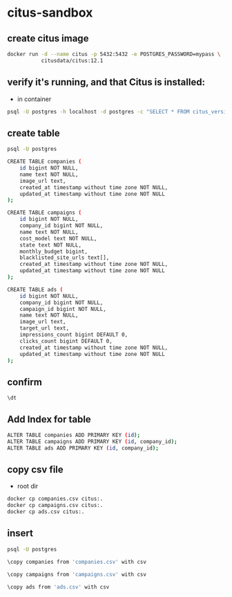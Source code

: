 # citus-sandbox

## create citus image

```bash
docker run -d --name citus -p 5432:5432 -e POSTGRES_PASSWORD=mypass \
           citusdata/citus:12.1
```

## verify it's running, and that Citus is installed:

- in container

```bash
psql -U postgres -h localhost -d postgres -c "SELECT * FROM citus_version();"
```

## create table

```bash
psql -U postgres

CREATE TABLE companies (
    id bigint NOT NULL,
    name text NOT NULL,
    image_url text,
    created_at timestamp without time zone NOT NULL,
    updated_at timestamp without time zone NOT NULL
);

CREATE TABLE campaigns (
    id bigint NOT NULL,
    company_id bigint NOT NULL,
    name text NOT NULL,
    cost_model text NOT NULL,
    state text NOT NULL,
    monthly_budget bigint,
    blacklisted_site_urls text[],
    created_at timestamp without time zone NOT NULL,
    updated_at timestamp without time zone NOT NULL
);

CREATE TABLE ads (
    id bigint NOT NULL,
    company_id bigint NOT NULL,
    campaign_id bigint NOT NULL,
    name text NOT NULL,
    image_url text,
    target_url text,
    impressions_count bigint DEFAULT 0,
    clicks_count bigint DEFAULT 0,
    created_at timestamp without time zone NOT NULL,
    updated_at timestamp without time zone NOT NULL
);
```

## confirm

```
\dt
```

## Add Index for table

```bash
ALTER TABLE companies ADD PRIMARY KEY (id);
ALTER TABLE campaigns ADD PRIMARY KEY (id, company_id);
ALTER TABLE ads ADD PRIMARY KEY (id, company_id);
```

## copy csv file

- root dir

```bash
docker cp companies.csv citus:.
docker cp campaigns.csv citus:.
docker cp ads.csv citus:.
```

## insert

```bash
psql -U postgres

\copy companies from 'companies.csv' with csv

\copy campaigns from 'campaigns.csv' with csv

\copy ads from 'ads.csv' with csv
```
